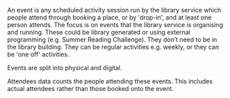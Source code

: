An event is any scheduled activity session run by the library service which people attend through booking a place, or by 'drop-in', and at least one person attends. The focus is on events that the library service is organising and running. These could be library generated or using external programming (e.g. Summer Reading Challenge). They don’t need to be in the library building. They can be regular activities e.g. weekly, or they can be 'one off' activities.

Events are split into physical and digital.

Attendees data counts the people attending these events. This includes actual attendees rather than those booked onto the event.
